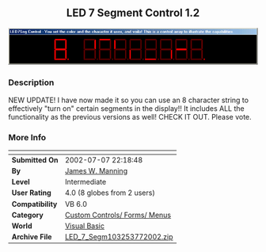﻿<div align="center">

## LED 7 Segment Control 1\.2

<img src="PIC200277222011768.jpg">
</div>

### Description

NEW UPDATE! I have now made it so you can use an 8 character string to effectively "turn on" certain segments in the display!! It includes ALL the functionality as the previous versions as well! CHECK IT OUT. Please vote.
 
### More Info
 


<span>             |<span>
---                |---
**Submitted On**   |2002-07-07 22:18:48
**By**             |[James W\. Manning](https://github.com/Planet-Source-Code/PSCIndex/blob/master/ByAuthor/james-w-manning.md)
**Level**          |Intermediate
**User Rating**    |4.0 (8 globes from 2 users)
**Compatibility**  |VB 6\.0
**Category**       |[Custom Controls/ Forms/  Menus](https://github.com/Planet-Source-Code/PSCIndex/blob/master/ByCategory/custom-controls-forms-menus__1-4.md)
**World**          |[Visual Basic](https://github.com/Planet-Source-Code/PSCIndex/blob/master/ByWorld/visual-basic.md)
**Archive File**   |[LED\_7\_Segm103253772002\.zip](https://github.com/Planet-Source-Code/james-w-manning-led-7-segment-control-1-2__1-36698/archive/master.zip)








